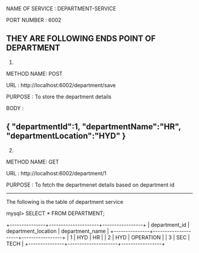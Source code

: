 
NAME OF SERVICE : DEPARTMENT-SERVICE

PORT NUMBER     : 6002



THEY ARE FOLLOWING ENDS POINT OF DEPARTMENT
---------------------------------------------

1.

METHOD NAME: POST

URL        : http://localhost:6002/department/save

PURPOSE    : To store the department details

BODY      :

{
"departmentId":1,
"departmentName":"HR",
"departmentLocation":"HYD"
}
----------------------------------------------------------
2.
METHOD NAME: GET

URL        : http://localhost:6002/department/1

PURPOSE    : To fetch the departmenet details based on department id

----------------------------------------------------------------------
The following is the table of department service

mysql> SELECT * FROM DEPARTMENT;

+---------------+---------------------+-----------------+
| department_id | department_location | department_name |
+---------------+---------------------+-----------------+
|             1 | HYD                 | HR              |
|             2 | HYD                 | OPERATION       |
|             3 | SEC                 | TECH            |
+---------------+---------------------+-----------------+


